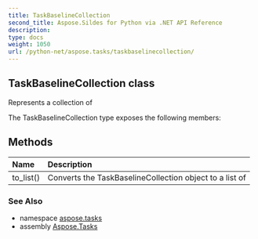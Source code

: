 ```yaml
---
title: TaskBaselineCollection
second_title: Aspose.Sildes for Python via .NET API Reference
description: 
type: docs
weight: 1050
url: /python-net/aspose.tasks/taskbaselinecollection/
---
```


## TaskBaselineCollection class

Represents a collection of

The TaskBaselineCollection type exposes the following members:
## Methods
| Name | Description |
| :- | :- |
|to_list()|Converts the TaskBaselineCollection object to a list of|

### See Also

* namespace [aspose.tasks](../../aspose.tasks/)
* assembly [Aspose.Tasks](/tasks/python-net/)

